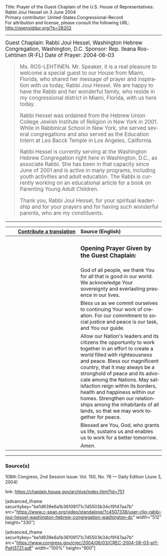 <html>
<head></head>
<body>
Title: Prayer of the Guest Chaplain of the U.S. House of Representatives: Rabbi Joui Hessel on 3 June 2004<br />
Primary contributor: United-States.Congressional-Record<br />
For attribution and license, please consult the following URL: <a href="http://opensiddur.org/?p=28202">http://opensiddur.org/?p=28202</a>
<p />
<hr />

<div class="english" lang="en" style="font-size:1.2em;">
Guest Chaplain: Rabbi Joui Hessel, Washington Hebrew Congregation, Washington, D.C.
Sponsor: Rep. Ileana Ros-Lehtinen (R-FL)
Date of Prayer: 2004-06-03

<blockquote>
Ms. ROS-LEHTINEN. Mr. Speaker, it is a real pleasure to welcome a special guest to our House from Miami, Florida, who shared her message of prayer and inspiration with us today, Rabbi Joui Hessel. We are happy to have the Rabbi and her wonderful family, who reside in my congressional district in Miami, Florida, with us here today.

Rabbi Hessel was ordained from the Hebrew Union College Jewish Institute of Religion in New York in 2001. While in Rabbinical School in New York, she served several congregations and also served as the Education Intern at Leo Bacck Temple in Los Angeles, California.

Rabbi Hessel is currently serving at the Washington Hebrew Congregation right here in Washington, D.C., as associate Rabbi. She has been in that capacity since June of 2001 and is active in many programs, including youth activities and adult education. The Rabbi is currently working on an educational article for a book on Parenting Young Adult Children.

Thank you, Rabbi Joui Hessel, for your spiritual leadership and for your prayers and for having such wonderful parents, who are my constituents.
</blockquote>
</div>

<hr />

<table style="margin-left: auto;margin-right: auto;" class="draggable">
<thead><tr><th id="x" style="text-align: right;"><a href="/contributing/upload/">Contribute a translation</a></th><th style="text-align: left;">Source (English)</th></tr></thead>
<tbody>
<tr><td style="vertical-align:top;" width="46%">
<div class="liturgy" lang="he">

</span></div></td>
 
<td style="vertical-align:top;" width="53%">
<div class="english" lang="en">
<h3>Opening Prayer Given by the Guest Chaplain:</h3>
</div></td></tr>

<tr><td style="vertical-align:top;" width="46%">
<div class="liturgy" lang="he">

</span></div></td>
 
<td style="vertical-align:top;" width="53%">
<div class="english" lang="en">
God of all people, 
we thank You 
for all that is good 
in our world. 
We acknowledge 
Your sovereignty 
and everlasting presence 
in our lives. 
</div></td></tr>


<tr><td style="vertical-align:top;" width="46%">
<div class="liturgy" lang="he">

</span></div></td>
 
<td style="vertical-align:top;" width="53%">
<div class="english" lang="en">
Bless us 
as we commit ourselves 
to continuing Your work 
of creation. 
For our commitment 
to social justice 
and peace 
is our task, 
and You our guide.
</div></td></tr>


<tr><td style="vertical-align:top;" width="46%">
<div class="liturgy" lang="he">

</span></div></td>
 
<td style="vertical-align:top;" width="53%">
<div class="english" lang="en">
Allow our Nation's leaders and its citizens 
the opportunity to work together 
in an effort to create a world 
filled with righteousness 
and peace. 
Bless our magnificent country, 
that it may always be 
a stronghold of peace 
and its advocate among the Nations. 
May satisfaction reign within its borders, 
health and happiness within our homes. 
Strengthen our relationships 
among the inhabitants of all lands, 
so that we may work together 
for peace.
</div></td></tr>


<tr><td style="vertical-align:top;" width="46%">
<div class="liturgy" lang="he">

</span></div></td>
 
<td style="vertical-align:top;" width="53%">
<div class="english" lang="en">
Blessed are You, God, 
who grants us life, 
sustains us 
and enables us 
to work for a better tomorrow.
</div></td></tr>


<tr><td style="vertical-align:top;" width="46%">
<div class="liturgy" lang="he">

</span></div></td>
 
<td style="vertical-align:top;" width="53%">
<div class="english" lang="en">
<em>Amen</em>.
</div></td></tr>
</tbody></table>

<hr />

<h3>Source(s)</h3>

108th Congress, 2nd Session
Issue: Vol. 150, No. 76 — Daily Edition (June 3, 2004)

link: <a href="https://chaplain.house.gov/archive/index.html?id=751">https://chaplain.house.gov/archive/index.html?id=751</a>

[advanced_iframe securitykey="be1d939e6a1b36109171c7d5503b34cf9147aa7b" src="https://www.c-span.org/video/standalone/?c4507338/user-clip-rabbi-joui-hessel-washington-hebrew-congregation-washington-dc" width="512" height="330"]

[advanced_iframe securitykey="be1d939e6a1b36109171c7d5503b34cf9147aa7b" src="https://www.congress.gov/crec/2004/06/03/CREC-2004-06-03-pt1-PgH3721.pdf" width="100%" height="900"]
</body>
</html>